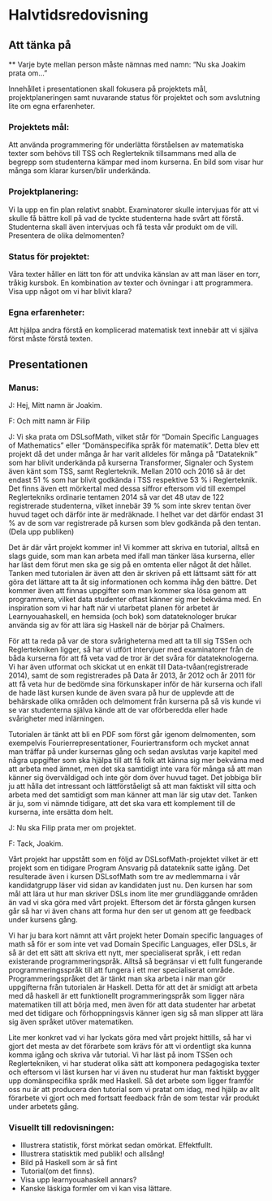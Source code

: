 # Halvtidsredovisning


## Att tänka på

** Varje byte mellan person måste nämnas med namn: “Nu ska Joakim prata om…”

Innehållet i presentationen skall fokusera på  projektets mål, projektplaneringen samt nuvarande status för projektet och som avslutning lite om egna erfarenheter. 

### Projektets mål:
Att använda programmering för underlätta förståelsen av matematiska texter som behövs till TSS och Reglerteknik tillsammans med alla de begrepp som studenterna kämpar med inom kurserna.
En bild som visar hur många som klarar kursen/blir underkända.

### Projektplanering:
Vi la upp en fin plan relativt snabbt. Examinatorer skulle intervjuas för att vi skulle få bättre koll på vad de tyckte studenterna hade svårt att förstå. Studenterna skall även intervjuas och få testa vår produkt om de vill.
Presentera de olika delmomenten?

### Status för projektet: 
Våra texter håller en lätt ton för att undvika känslan av att man läser en torr, tråkig kursbok.
En kombination av texter och övningar i att programmera.
Visa upp något om vi har blivit klara?

### Egna erfarenheter:
Att hjälpa andra förstå en komplicerad matematisk text innebär att vi själva först måste förstå texten.

## Presentationen

### Manus:

J: Hej, Mitt namn är Joakim.

F: Och mitt namn är Filip

J: Vi ska prata om DSLsofMath, vilket står för “Domain Specific Languages of Mathematics” eller “Domänspecifika språk för matematik”. Detta blev ett projekt då det under många år har varit alldeles för många på “Datateknik” som har blivit underkända på kurserna Transformer, Signaler och System även känt som TSS, samt Reglerteknik. Mellan 2010 och 2016 så är det endast 51 % som har blivit godkända i TSS respektive 53 % i Reglerteknik. Det finns även ett mörkertal med dessa siffror eftersom vid till exempel Reglertekniks ordinarie tentamen 2014 så var det 48 utav de 122 registrerade studenterna, vilket innebär 39 % som inte skrev tentan över huvud taget och därför inte är medräknade. I helhet var det därför endast 31 % av de som var registrerade på kursen som blev godkända på den tentan. (Dela upp publiken)

Det är där vårt projekt kommer in! Vi kommer att skriva en tutorial, alltså en slags guide, som man kan arbeta med ifall man tänker läsa kurserna, eller har läst dem förut men ska ge sig på en omtenta eller något åt det hållet. Tanken med tutorialen är även att den är skriven på ett lättsamt sätt för att göra det lättare att ta åt sig informationen och komma ihåg den bättre. Det kommer även att finnas uppgifter som man kommer ska lösa genom att programmera, vilket data studenter oftast känner sig mer bekväma med. En inspiration som vi har haft när vi utarbetat planen för arbetet är Learnyouahaskell, en hemsida (och bok) som datateknologer brukar använda sig av för att lära sig Haskell när de börjar på Chalmers. 

För att ta reda på var de stora svårigheterna med att ta till sig TSSen och Reglertekniken ligger, så har vi utfört intervjuer med examinatorer från de båda kurserna för att få veta vad de tror är det svåra för datateknologerna. Vi har även utformat och skickat ut en enkät till Data-tvåan(registrerade 2014), samt de som registrerades på Data år 2013, år 2012 och år 2011 för att få veta hur de bedömde sina förkunskaper inför de här kurserna och ifall de hade läst kursen kunde de även svara på hur de upplevde att de behärskade olika områden och delmoment från kurserna på så vis kunde vi se var studenterna själva kände att de var oförberedda eller hade svårigheter med inlärningen. 

Tutorialen är tänkt att bli en PDF som först går igenom delmomenten, som exempelvis Fourierrepresentationer, Fouriertransform och mycket annat man träffar på under kursernas gång och sedan avslutas varje kapitel med några uppgifter som ska hjälpa till att få folk att känna sig mer bekväma med att arbeta med ämnet, men det ska samtidigt inte vara för många så att man känner sig överväldigad och inte gör dom över huvud taget. Det jobbiga blir ju att hålla det intressant och lättförståeligt så att man faktiskt vill sitta och arbeta med det samtidigt som man känner att man lär sig utav det. Tanken är ju, som vi nämnde tidigare, att det ska vara ett komplement till de kurserna, inte ersätta dom helt.

J: Nu ska Filip prata mer om projektet.

F: Tack, Joakim.

Vårt projekt har uppstått som en följd av DSLsofMath-projektet vilket är ett projekt som en tidigare Program Ansvarig på datateknik satte igång. Det resulterade även i kursen DSLsofMath som tre av medlemmarna i vår kandidatgrupp läser vid sidan av kandidaten just nu. Den kursen har som mål att lära ut hur man skriver DSLs inom lite mer grundläggande områden än vad vi ska göra med vårt projekt. Eftersom det är första gången kursen går så har vi även chans att forma hur den ser ut genom att ge feedback under kursens gång.

Vi har ju bara kort nämnt att vårt projekt heter Domain specific languages of math så för er som inte vet vad Domain Specific Languages, eller DSLs, är så är det ett sätt att skriva ett nytt, mer specialiserat språk, i ett redan existerande programmeringspråk. Alltså så begränsar vi ett fullt fungerande programmeringsspråk till att fungera i ett mer specialiserat område. 
Programmeringspråket det är tänkt man ska arbeta i när man gör uppgifterna från tutorialen är Haskell. Detta för att det är smidigt att arbeta med då haskell är ett funktionellt programmeringspråk som ligger nära matematiken till att börja med, men även för att data studenter har arbetat med det tidigare och förhoppningsvis känner igen sig så man slipper att lära sig även språket utöver matematiken.

Lite mer konkret vad vi har lyckats göra med vårt projekt hittills, så har vi gjort det mesta av det förarbete som krävs för att vi ordentligt ska kunna komma igång och skriva vår tutorial. Vi har läst på inom TSSen och Reglertekniken, vi har studerat olika sätt att komponera pedagogiska texter och eftersom vi läst kursen har vi även nu studerat hur man faktiskt bygger upp domänspecifika språk med Haskell. Så det arbete som ligger framför oss nu är att producera den tutorial som vi pratat om idag, med hjälp av allt förarbete vi gjort och med fortsatt feedback från de som testar vår produkt under arbetets gång. 




### Visuellt till redovisningen:

- Illustrera statistik, först mörkat sedan omörkat. Effektfullt.
- Illustrera statisktik med publik! och allsång!
- Bild på Haskell som är så fint
- Tutorial(om det finns).
- Visa upp learnyouahaskell annars?
- Kanske läskiga formler om vi kan visa lättare.